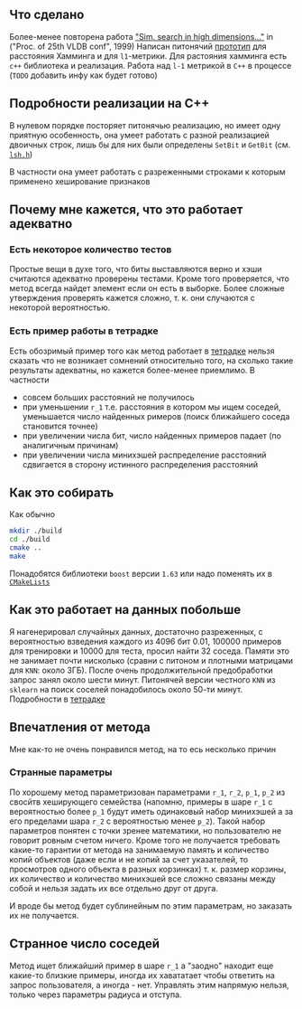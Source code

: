
## Что сделано

Более-менее повторена работа ["Sim. search in high dimensions..."](http://www.vldb.org/conf/1999/P49.pdf) in ("Proc. of 25th VLDB conf", 1999)
Написан питонячий [прототип](https://github.com/nkdhny/lsh/blob/master/etc/hamming.py) для расстояния Хамминга и для `l1`-метрики. 
Для растояния хамминга есть `c++` библиотека и реализация. Работа над `l-1` метрикой в `C++` в процессе (`TODO` добавить инфу как будет готово)

## Подробности реализации на C++

В нулевом порядке посторяет питонячью реализацию, но имеет одну приятную особенность, она умеет работать с разной реализацией двоичных строк, лишь бы для них были определены `SetBit`  и `GetBit` (см. [`lsh.h`](https://github.com/nkdhny/lsh/blob/master/include/binarystring.h))

В частности она умеет работать с разреженными строками к которым применено хеширование признаков

## Почему мне кажется, что это работает адекватно

### Есть некоторое количество тестов

Простые вещи в духе того, что биты выставляются верно и хэши считаются адекватно проверены тестами. Кроме того проверяется, что метод всегда найдет элемент если он есть в выборке. Более сложные утверждения проверять кажется сложно, т. к. они случаются с некоторой вероятностью.

### Есть пример работы в тетрадке

Есть обозримый пример того как метод работает в [тетрадке](https://github.com/nkdhny/lsh/blob/master/etc/sample.ipynb) нельзя сказать что не возникает сомнений относительно того, на сколько такие результаты адекватны, но кажется более-менее приемлимо. В частности

* совсем больших расстояний не получилось
* при уменьшении `r_1` т.е. расстояния в котором мы ищем соседей, уменьшается число найденных римеров (поиск ближайшего соседа становится точнее)
* при увеличении числа бит, число найденных примеров падает (по аналигичным причинам)
* при увеличении числа минихэшей распределение расстояний сдвигается в сторону истинного распределения расстояний

## Как это собирать

Как обычно

```bash
mkdir ./build
cd ./build
cmake ..
make
```
Понадобятся библиотеки `boost` версии `1.63` или надо поменять их в [`CMakeLists`](https://github.com/nkdhny/lsh/blob/master/CMakeLists.txt)

## Как это работает на данных побольше

Я нагенерировал случайных данных, достаточно разреженных, с вероятностью взведения каждого из 4096 бит 0.01, 100000 примеров для тренировки и 10000 для теста, просил найти 32 соседа. Памяти это не занимает почти нисколько (сравни с питоном и плотными матрицами для `KNN`: около 3ГБ). После очень продолжительной предобработки запрос занял около шести минут. Питонячей версии честного `KNN` из `sklearn` на поиск соселей понадобилось около 50-ти минут. Подробности в [тетрадке](https://github.com/nkdhny/lsh/blob/master/etc/ls-sample.ipynb)

## Впечатления от метода

Мне как-то не очень понравился метод, на то есь несколько причин

### Странные параметры

По хорошему метод параметризован параметрами `r_1`, `r_2`, `p_1`, `p_2` из свосйтв хеширующего семейства (напомню, примеры в шаре `r_1` с вероятностью более `p_1` будут иметь одинаковый набор минихэшей а за его пределами шара `r_2` с вероятностью  менее `p_2`). Такой набор параметров понятен с точки зренее математики, но пользователю не говорит ровным счетом ничего. Кроме того не получается требовать какие-то гарантии от метода на занимаемую память и количество копий объектов (даже если и не копий за счет указателей, то просмотров одного объекта в разных корзинках) т. к. размер корзины, их количество и количество минихэшей все сложно связаны между собой и нельзя задать их все отдельно друг от друга.

И вроде бы метод будет сублинейным по этим параметрам, но заказать их не получается.

## Странное число соседей

Метод ищет ближайший пример в шаре `r_1` а "заодно" находит еще какие-то близкие примеры, иногда их хавататает чтобы ответить на запрос пользователя, а иногда - нет. Управлять этим напрямую нельзя, только через параметры радиуса и отступа.
